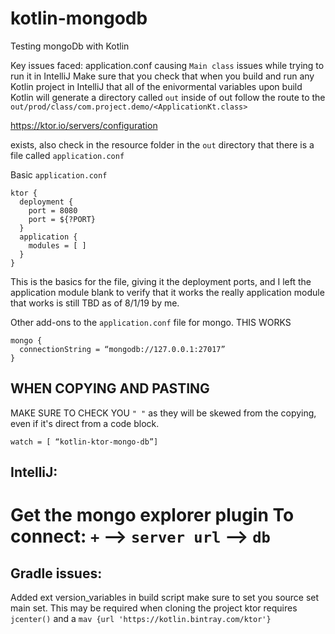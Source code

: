 # kotlin-mongodb
Testing mongoDb with Kotlin

Key issues faced: 
application.conf causing `Main class` issues while trying to run it in IntelliJ
Make sure that you check that when you build and run any Kotlin project in IntelliJ that all of the enivormental variables
upon build Kotlin will generate a directory called `out` inside of out follow the route to the `out/prod/class/com.project.demo/<ApplicationKt.class>`

https://ktor.io/servers/configuration

exists, also check in the resource folder in the `out` directory that there is a file called `application.conf`


Basic `application.conf`

```
ktor {
  deployment {
    port = 8080
    port = ${?PORT}
  }
  application {
    modules = [ ]
  }
}
```

This is the basics for the file, giving it the deployment ports, and I left the application module blank to verify that it works
the really application module that works is still TBD as of 8/1/19 by me. 

Other add-ons to the `application.conf` file for mongo.
THIS WORKS
```
mongo {
  connectionString = “mongodb://127.0.0.1:27017”
}
```
## WHEN COPYING AND PASTING
MAKE SURE TO CHECK YOU `" "` as they will be skewed from the copying, even if it's direct from a code block.
```
watch = [ “kotlin-ktor-mongo-db”]
```



## IntelliJ: 
Get the mongo explorer plugin
To connect: 
    `+` --> `server url` --> `db` 
=======
## Gradle issues:

Added ext version_variables in build script
make sure to set you source set main set. This may be required when cloning the project
ktor requires `jcenter()` and a `mav {url 'https://kotlin.bintray.com/ktor'}`

